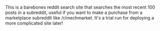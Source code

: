 This is a barebones reddit search site that searches the most recent 100 posts in a subreddit, useful if you want to make a purchase from a marketplace subreddit like /r/mechmarket. It's a trial run for deploying a more complicated site later!
